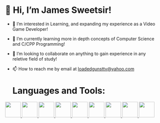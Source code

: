 <h1><strong>👋 Hi, I’m James Sweetsir!</strong></h1>

  
- 👀 I’m interested in Learning, and expanding my experience as a Video Game Developer!
- 🌱 I’m currently learning more in depth concepts of Computer Science and C/CPP Programming!
- 💞️ I’m looking to collaborate on anything to gain experience in any reletive field of study!
- 📫 How to reach me by email at loadedgunsttv@yahoo.com

  <h1><strong>Languages and Tools:</strong></h1>
<a href="https://www.w3schools.com/html/">
  <img src="https://th.bing.com/th/id/OIP.yuG09rIj_lp7txK2gM_6ZwAAAA?rs=1&pid=ImgDetMain" height="50px" width="50px">
</a>
<a href="https://www.w3schools.com/css/">
  <img src="https://www.shareicon.net/data/128x128/2015/09/11/99500_css3_512x512.png" height="50px" width="50px">
</a>
<a href="https://getbootstrap.com/">
  <img src="https://www.brcline.com/wp-content/uploads/2016/01/bootstrap-logo.png" height="50px" width="50px">
</a>
<a href="https://www.w3schools.com/js/">
  <img src="https://pluspng.com/img-png/logo-javascript-png-javascript-ile-twitter-retweet-uygulamas-833.png" height="50px" width="50px">
</a>
<a href="https://www.w3schools.com/cs/">
  <img src="https://i.imgur.com/tAoNm1z.png" height="50px" width="50px">
</a>
<a href="https://www.w3schools.com/python/">
  <img src="https://th.bing.com/th/id/OIP.HfmhwCHC2kbVafk1QzbdzQHaHa?rs=1&pid=ImgDetMain" height="50px" width="50px">
</a>
<a href="https://nodejs.org/en">
  <img src="https://infinitegraphixads.com/wp-content/uploads/2021/03/Untitled-design-40.png" height="50px" width="50px">
</a>
<a href="https://www.w3schools.com/java/default.asp">
  <img src="https://i.pinimg.com/originals/f1/ea/a7/f1eaa7278f64e27128e062a3de918265.png" height="50px" width="50px">
</a>
<a href="https://www.w3schools.com/c/index.php">
  <img src="https://th.bing.com/th/id/OIP.-wK8kSbegCP7kdE8hVjRCQAAAA?rs=1&pid=ImgDetMain" height="50px" width="50px">
</a>

